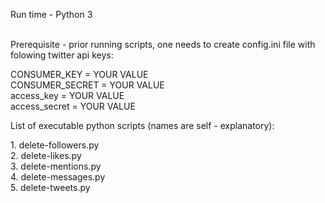Run time - Python 3<br /><br />

Prerequisite - prior running scripts, one needs to create config.ini file with folowing twitter api keys:
<p>
    CONSUMER_KEY    = YOUR VALUE<br/>
    CONSUMER_SECRET = YOUR VALUE<br/>
    access_key      = YOUR VALUE<br/>
    access_secret   = YOUR VALUE
</p>
List of executable python scripts (names are self - explanatory):
<p>
    1. delete-followers.py<br />
    2. delete-likes.py<br />
    3. delete-mentions.py<br />
    4. delete-messages.py<br />
    5. delete-tweets.py
</p>
